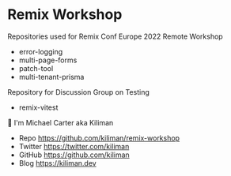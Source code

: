 # Remix Workshop

Repositories used for Remix Conf Europe 2022 Remote Workshop

- error-logging
- multi-page-forms
- patch-tool
- multi-tenant-prisma

Repository for Discussion Group on Testing

- remix-vitest

👋 I'm Michael Carter aka Kiliman

- Repo https://github.com/kiliman/remix-workshop
- Twitter https://twitter.com/kiliman
- GitHub https://github.com/kiliman
- Blog https://kiliman.dev
